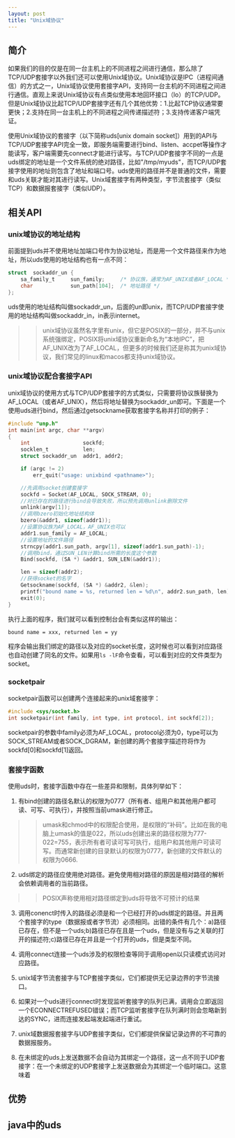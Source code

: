 ```yaml
---
layout: post
title: "Unix域协议"
---
```

## 简介

如果我们的目的仅是在同一台主机上的不同进程之间进行通信，那么除了TCP/UDP套接字以外我们还可以使用Unix域协议。Unix域协议是IPC（进程间通信）的方式之一，Unix域协议使用套接字API，支持同一台主机的不同进程之间进行通信。直观上来说Unix域协议有点类似使用本地回环接口（lo）的TCP/UDP。但是Unix域协议比起TCP/UDP套接字还有几个其他优势：1.比起TCP协议通常要更快；2.支持在同一台主机上的不同进程之间传递描述符；3.支持传递客户端凭证。

使用Unix域协议的套接字（以下简称uds[unix domain socket]）用到的API与TCP/UDP套接字API完全一致，即服务端需要进行bind、listen、accpet等操作才能读写，客户端需要先connect才能进行读写。与TCP/UDP套接字不同的一点是uds绑定的地址是一个文件系统的绝对路径，比如"/tmp/myuds"，而TCP/UDP套接字使用的地址则包含了地址和端口号。uds使用的路径并不是普通的文件，需要和uds关联才能对其进行读写。Unix域套接字有两种类型，字节流套接字（类似TCP）和数据报套接字（类似UDP）。

## 相关API

### unix域协议的地址结构

前面提到uds并不使用地址加端口号作为协议地址，而是用一个文件路径来作为地址，所以uds使用的地址结构也有一点不同：

```c
struct  sockaddr_un {
    sa_family_t     sun_family;     /* 协议族，通常为AF_UNIX或者AF_LOCAL */
    char            sun_path[104];  /* 地址路径 */
};
```

uds使用的地址结构叫做sockaddr_un，后面的un即unix，而TCP/UDP套接字使用的地址结构叫做sockaddr_in，in表示internet。
>> unix域协议虽然名字里有unix，但它是POSIX的一部分，并不与unix系统强绑定，POSIX将unix域协议重新命名为“本地IPC”，把AF_UNIX改为了AF_LOCAL，但更多的时候我们还是称其为unix域协议，我们常见的linux和macos都支持unix域协议。

### unix域协议配合套接字API

unix域协议的使用方式与TCP/UDP套接字的方式类似，只需要将协议族替换为AF_LOCAL（或者AF_UNIX），然后将地址替换为sockaddr_un即可。下面是一个使用uds进行bind，然后通过getsockname获取套接字名称并打印的例子：

```c
#include "unp.h"
int main(int argc, char **argv)
{
    int                 sockfd;
    socklen_t           len;
    struct sockaddr_un  addr1, addr2;

    if (argc != 2)
        err_quit("usage: unixbind <pathname>");

    //先调用socket创建套接字
    sockfd = Socket(AF_LOCAL, SOCK_STREAM, 0);
    //对已存在的路径进行bind会导致失败，所以预先调用unlink删除文件
    unlink(argv[1]);
    //调用bzero初始化地址结构体
    bzero(&addr1, sizeof(addr1));
    //设置协议族为AF_LOCAL，AF_UNIX也可以
    addr1.sun_family = AF_LOCAL;
    //设置地址的文件路径
    strncpy(addr1.sun_path, argv[1], sizeof(addr1.sun_path)-1);
    //调用bind，通过SUN_LEN计算bind所需的长度这个参数
    Bind(sockfd, (SA *) &addr1, SUN_LEN(&addr1));

    len = sizeof(addr2);
    //获得socket的名字
    Getsockname(sockfd, (SA *) &addr2, &len);
    printf("bound name = %s, returned len = %d\n", addr2.sun_path, len);
    exit(0);
}
```

执行上面的程序，我们就可以看到控制台会有类似这样的输出：

```
bound name = xxx, returned len = yy
```

程序会输出我们绑定的路径以及对应的socket长度，这时候也可以看到对应路径也自动创建了同名的文件。如果用`ls -lF`命令查看，可以看到对应的文件类型为socket。

### socketpair

socketpair函数可以创建两个连接起来的unix域套接字：

```c
#include <sys/socket.h>
int socketpair(int family, int type, int protocol, int sockfd[2]);
```

socketpair的参数中family必须为AF_LOCAL，protocol必须为0，type可以为SOCK_STREAM或者SOCK_DGRAM，新创建的两个套接字描述符将作为sockfd[0]和sockfd[1]返回。

### 套接字函数

使用uds时，套接字函数中存在一些差异和限制，具体列举如下：

1. 有bind创建的路径名默认的权限为0777（所有者、组用户和其他用户都可读、可写、可执行），并按照当前umask进行修正。

>> umask和chmod中的权限配合使用，是权限的“补码”。比如在我的电脑上umask的值是022，所以uds创建出来的路径权限为777-022=755，表示所有者可读可写可执行，组用户和其他用户可读可写。而通常新创建的目录默认的权限为0777，新创建的文件默认的权限为0666.

2. uds绑定的路径应使用绝对路径。避免使用相对路径的原因是相对路径的解析会依赖调用者的当前路径。

>> POSIX声称使用相对路径绑定到uds将导致不可预计的结果

3. 调用conenct时传入的路径必须是和一个已经打开的uds绑定的路径。并且两个套接字的type（数据报或者字节流）必须相同。出错的条件有几个：a)路径已存在，但不是一个uds;b)路径已存在且是一个uds，但是没有与之关联的打开的描述符;c)路径已存在并且是一个打开的uds，但是类型不同。

4. 调用connect连接一个uds涉及的权限检查等同于调用open以只读模式访问对应路径。
5. unix域字节流套接字与TCP套接字类似，它们都提供无记录边界的字节流接口。
6. 如果对一个uds进行connect时发现监听套接字的队列已满，调用会立即返回一个ECONNECTREFUSED错误；而TCP监听套接字在队列满时则会忽略新到达的SYNC，进而连接发起端发起端进行重试。
7. unix域数据报套接字与UDP套接字类似，它们都提供保留记录边界的不可靠的数据报服务。
8. 在未绑定的uds上发送数据不会自动为其绑定一个路径，这一点不同于UDP套接字：在一个未绑定的UDP套接字上发送数据会为其绑定一个临时端口。这意味着

## 优势
## java中的uds